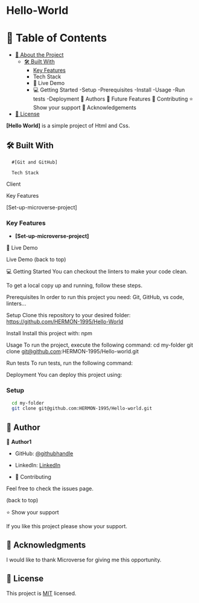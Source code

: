 # Hello-World
<!-- TABLE OF CONTENTS -->

# 📗 Table of Contents

- [📖 About the Project](#about-project)
  - [🛠 Built With](#built-with)
    - [Key Features](#key-features)
    - Tech Stack
    - 🚀 Live Demo
    - 💻 Getting Started
     -Setup
     -Prerequisites
     -Install
     -Usage
     -Run tests
     -Deployment 
👥 Authors
🔭 Future Features
🤝 Contributing
⭐️ Show your support
🙏 Acknowledgements
- [📝 License](#license)

<!-- PROJECT DESCRIPTION -->

**[Hello World]** is a simple project of Html and Css.

## 🛠 Built With <a name="built-with"></a>

      #[Git and GitHub] 
      
      Tech Stack
Client

Key Features

[Set-up-microverse-project]

<!-- Features -->

### Key Features <a name="key-features"></a>

- **[Set-up-microverse-project]**

🚀 Live Demo

Live Demo 
(back to top)

💻 Getting Started
You can checkout the linters to make your code clean.

To get a local copy up and running, follow these steps.

Prerequisites
In order to run this project you need: Git, GitHub, vs code, linters... 

Setup
Clone this repository to your desired folder: https://github.com/HERMON-1995/Hello-World

Install
Install this project with: npm

Usage
To run the project, execute the following command: cd my-folder
  git clone git@github.com:HERMON-1995/Hello-world.git

Run tests
To run tests, run the following command:

Deployment
You can deploy this project using:



### Setup

```sh
  cd my-folder
  git clone git@github.com:HERMON-1995/Hello-world.git
```

<!-- AUTHORS -->

## 👥 Author <a name="author"></a>

👤 **Author1**

- GitHub: [@githubhandle](https://github.com/HERMON-1995)
- LinkedIn: [LinkedIn](https://www.linkedin.com/in/hermon-gebre-03290a228/)

- 🤝 Contributing

Feel free to check the issues page.

(back to top)

⭐️ Show your support

If you like this project please show your support.

<!-- ACKNOWLEDGEMENTS -->

## 🙏 Acknowledgments <a name="acknowledgements"></a>

I would like to thank Microverse for giving me this opportunity.

<!-- LICENSE -->

## 📝 License <a name="license"></a>

This project is [MIT](./LICENSE) licensed.
